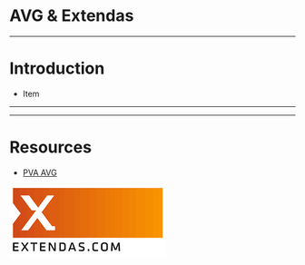 # AVG & Extendas

---

# Introduction

<ul>
    <li>
        Item
    </li>

</ul>


---



---

# Resources

<ul>
    <li><a href="https://docs.google.com/document/d/1YS2_js7VkS0DqbjAF8VWr_VA5YC3Qe-jJnxgLW3j7A8/view" target="_blank">PVA AVG</a></li>
</ul>

![Logo](assets/img/Extendas.png)
